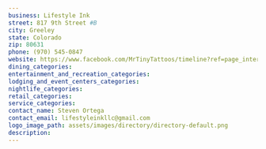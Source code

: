 ```yaml
---
business: Lifestyle Ink
street: 817 9th Street #B
city: Greeley
state: Colorado
zip: 80631
phone: (970) 545-0847
website: https://www.facebook.com/MrTinyTattoos/timeline?ref=page_internal
dining_categories: 
entertainment_and_recreation_categories: 
lodging_and_event_centers_categories: 
nightlife_categories: 
retail_categories: 
service_categories: 
contact_name: Steven Ortega
contact_email: lifestyleinkllc@gmail.com
logo_image_path: assets/images/directory/directory-default.png
description: 
---
```

